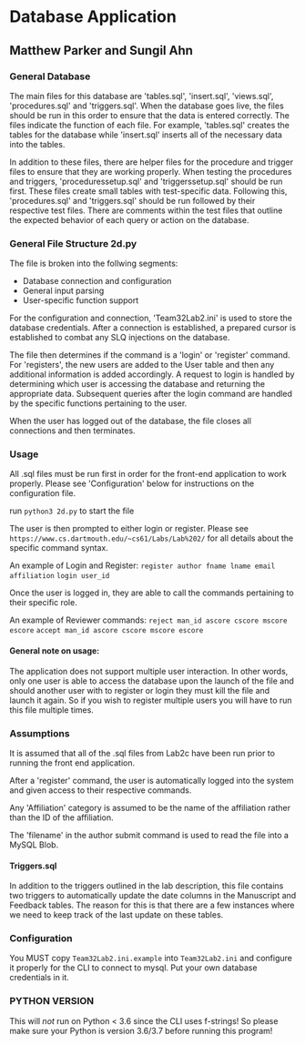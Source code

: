 # Database Application

## Matthew Parker and Sungil Ahn

### General Database
The main files for this database are 'tables.sql', 'insert.sql', 'views.sql', 'procedures.sql' and 'triggers.sql'. When the database goes live, the files should be run in this order to ensure that the data is entered correctly. The files indicate the function of each file. For example, 'tables.sql' creates the tables for the database while 'insert.sql' inserts all of the necessary data into the tables.

In addition to these files, there are helper files for the procedure and trigger files to ensure that they are working properly. When testing the procedures and triggers, 'proceduressetup.sql' and 'triggerssetup.sql' should be run first. These files create small tables with test-specific data. Following this, 'procedures.sql' and 'triggers.sql' should be run followed by their respective test files. There are comments within the test files that outline the expected behavior of each query or action on the database. 

### General File Structure 2d.py

The file is broken into the follwing segments: 

- Database connection and configuration
- General input parsing
- User-specific function support

For the configuration and connection, 'Team32Lab2.ini' is used to store the database credentials. After a connection is established, a prepared cursor is established to combat any SLQ injections on the database. 

The file then determines if the command is a 'login' or 'register' command. For 'registers', the new users are added to the User table and then any additional information is added accordingly. A request to login is handled by determining which user is accessing the database and returning the appropriate data. Subsequent queries after the login command are handled by the specific functions pertaining to the user. 

When the user has logged out of the database, the file closes all connections and then terminates.

### Usage
All .sql files must be run first in order for the front-end application to work properly. Please see 'Configuration' below for instructions on the configuration file.

run `python3 2d.py` to start the file

The user is then prompted to either login or register. Please see 
`https://www.cs.dartmouth.edu/~cs61/Labs/Lab%202/` for all details about the specific command syntax.

An example of Login and Register: 
`register author fname lname email affiliation`
`login user_id`

Once the user is logged in, they are able to call the commands pertaining to their specific role. 

An example of Reviewer commands: 
`reject man_id ascore cscore mscore escore`
`accept man_id ascore cscore mscore escore`

#### General note on usage: 
The application does not support multiple user interaction. In other words, only one user is able to access the database upon the launch of the file and should another user with to register or login they must kill the file and launch it again. So if you wish to register multiple users you will have to run this file multiple times.


### Assumptions
It is assumed that all of the .sql files from Lab2c have been run prior to running the front end application. 

After a 'register' command, the user is automatically logged into the system and given access to their respective commands.

Any 'Affiliation' category is assumed to be the name of the affiliation rather than the ID of the affiliation. 

The 'filename' in the author submit command is used to read the file into a MySQL Blob.

#### Triggers.sql
In addition to the triggers outlined in the lab description, this file contains two triggers to automatically update the date columns in the Manuscript and Feedback tables. The reason for this is that there are a few instances where we need to keep track of the last update on these tables. 

### Configuration
You MUST copy `Team32Lab2.ini.example` into `Team32Lab2.ini` and configure it properly for the CLI to connect to mysql.
Put your own database credentials in it.

### PYTHON VERSION
This will *not* run on Python < 3.6 since the CLI uses f-strings! So please make sure your Python is version 3.6/3.7 before running this program!